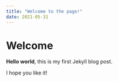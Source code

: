 ```yaml
---
title: "Welcome to the page!"
date: 2021-05-31
---
```


# Welcome
<!---https://anujnandal.github.io/github-pages-with-jekyll/-->
**Hello world**, this is my first Jekyll blog post.

I hope you like it!
